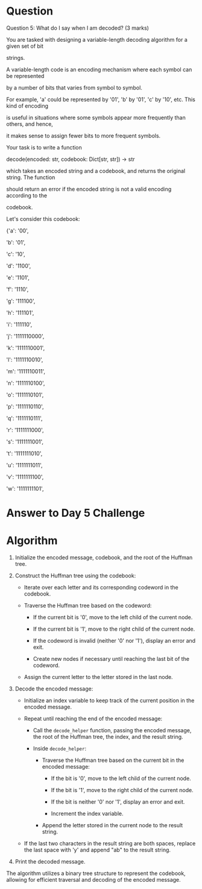 # Question #
Question 5: What do I say when I am decoded? (3 marks)

You are tasked with designing a variable-length decoding algorithm for a given set of bit

strings.

A variable-length code is an encoding mechanism where each symbol can be represented

by a number of bits that varies from symbol to symbol.

For example, 'a' could be represented by '01', 'b' by '01', 'c' by '10', etc. This kind of encoding

is useful in situations where some symbols appear more frequently than others, and hence,

it makes sense to assign fewer bits to more frequent symbols.

Your task is to write a function

decode(encoded: str, codebook: Dict[str, str]) -> str

which takes an encoded string and a codebook, and returns the original string. The function

should return an error if the encoded string is not a valid encoding according to the

codebook.

Let's consider this codebook:

{'a': '00',

'b': '01',

'c': '10',

'd': '1100',

'e': '1101',

'f': '1110',

'g': '111100',

'h': '111101',

'i': '111110',

'j': '1111110000',

'k': '1111110001',

'l': '1111110010',

'm': '1111110011',

'n': '1111110100',

'o': '1111110101',

'p': '1111110110',

'q': '1111110111',

'r': '1111111000',

's': '1111111001',

't': '1111111010',

'u': '1111111011',

'v': '1111111100',

'w': '1111111101',

# Answer to Day 5 Challenge #

# Algorithm #

1. Initialize the encoded message, codebook, and the root of the Huffman tree.

2. Construct the Huffman tree using the codebook:

   - Iterate over each letter and its corresponding codeword in the codebook.

   - Traverse the Huffman tree based on the codeword:

     - If the current bit is '0', move to the left child of the current node.

     - If the current bit is '1', move to the right child of the current node.

     - If the codeword is invalid (neither '0' nor '1'), display an error and exit.

     - Create new nodes if necessary until reaching the last bit of the codeword.

   - Assign the current letter to the letter stored in the last node.

3. Decode the encoded message:

   - Initialize an index variable to keep track of the current position in the encoded message.

   - Repeat until reaching the end of the encoded message:

     - Call the `decode_helper` function, passing the encoded message, the root of the Huffman tree, the index, and the result string.

     - Inside `decode_helper`:

       - Traverse the Huffman tree based on the current bit in the encoded message:

         - If the bit is '0', move to the left child of the current node.

         - If the bit is '1', move to the right child of the current node.

         - If the bit is neither '0' nor '1', display an error and exit.

         - Increment the index variable.

       - Append the letter stored in the current node to the result string.

   - If the last two characters in the result string are both spaces, replace the last space with 'y' and append "ab" to the result string.

4. Print the decoded message.

The algorithm utilizes a binary tree structure to represent the codebook, allowing for efficient traversal and decoding of the encoded message.

